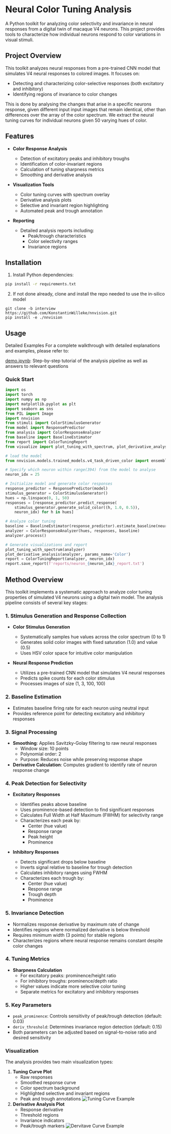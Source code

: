 # Neural Color Tuning Analysis

A Python toolkit for analyzing color selectivity and invariance in neural responses from a digital twin of macaque V4 neurons. This project provides tools to characterize how individual neurons respond to color variations in visual stimuli.

## Project Overview

This toolkit analyzes neural responses from a pre-trained CNN model that simulates V4 neural responses to colored images. It focuses on:
- Detecting and characterizing color-selective responses (both excitatory and inhibitory)
- Identifying regions of invariance to color changes

This is done by analysing the changes that arise in a specific neurons response, given different input input images that remain identical, other than differences over the array of the color spectrum. We extract the neural tuning curves for individual neurons given 50 varying hues of color. 

## Features

- **Color Response Analysis**
  - Detection of excitatory peaks and inhibitory troughs
  - Identification of color-invariant regions
  - Calculation of tuning sharpness metrics
  - Smoothing and derivative analysis

- **Visualization Tools**
  - Color tuning curves with spectrum overlay
  - Derivative analysis plots
  - Selective and invariant region highlighting
  - Automated peak and trough annotation

- **Reporting**
  - Detailed analysis reports including:
    - Peak/trough characteristics
    - Color selectivity ranges
    - Invariance regions


## Installation

1. Install Python dependencies:
```bash
pip install -r requirements.txt
```
2. If not done already, clone and install the repo needed to use the in-silico model
```
git clone -b interview https://github.com/KonstantinWilleke/nnvision.git
pip install -e ./nnvision
```
## Usage
Detailed Examples
For a complete walkthrough with detailed explanations and examples, please refer to:

[demo.ipynb](demo.ipynb): Step-by-step tutorial of the analysis pipeline as well as answers to relevant questions
### Quick Start
```python
import os
import torch
import numpy as np
import matplotlib.pyplot as plt
import seaborn as sns
from PIL import Image
import nnvision
from stimuli import ColorStimulusGenerator
from model import ResponsePredictor
from analysis import ColorResponseAnalyzer
from baseline import BaselineEstimator
from report import ColorTuningReport
from visualize import plot_tuning_with_spectrum, plot_derivative_analysis

# load the model
from nnvision.models.trained_models.v4_task_driven_color import ensemble_model as model

# Specify which neuron within range(394) from the model to analyse 
neuron_idx = 25

# Initialize model and generate color responses
response_predictor = ResponsePredictor(model)
stimulus_generator = ColorStimulusGenerator()
hues = np.linspace(0, 1, 50)
responses = [response_predictor.predict_response(
    stimulus_generator.generate_solid_color((h, 1.0, 0.5)), 
    neuron_idx) for h in hues]

# Analyze color tuning
baseline = BaselineEstimator(response_predictor).estimate_baseline(neuron_idx)
analyzer = ColorResponseAnalyzer(hues, responses, baseline)
analyzer.process()

# Generate visualizations and report
plot_tuning_with_spectrum(analyzer)
plot_derivative_analysis(analyzer, params_name='Color')
report = ColorTuningReport(analyzer, neuron_idx)
report.save_report(f'reports/neuron_{neuron_idx}_report.txt')
```

## Method Overview

This toolkit implements a systematic approach to analyze color tuning properties of simulated V4 neurons using a digital twin model. The analysis pipeline consists of several key stages:

### 1. Stimulus Generation and Response Collection
- **Color Stimulus Generation**
  - Systematically samples hue values across the color spectrum (0 to 1)
  - Generates solid color images with fixed saturation (1.0) and value (0.5)
  - Uses HSV color space for intuitive color manipulation

- **Neural Response Prediction**
  - Utilizes a pre-trained CNN model that simulates V4 neural responses
  - Predicts spike counts for each color stimulus
  - Processes images of size (1, 3, 100, 100)

### 2. Baseline Estimation
- Estimates baseline firing rate for each neuron using neutral input
- Provides reference point for detecting excitatory and inhibitory responses

### 3. Signal Processing
- **Smoothing**: Applies Savitzky-Golay filtering to raw neural responses
  - Window size: 10 points
  - Polynomial order: 2
  - Purpose: Reduces noise while preserving response shape
- **Derivative Calculation**: Computes gradient to identify rate of neuron response change

### 4. Peak Detection for Selectivity
- **Excitatory Responses**
  - Identifies peaks above baseline
  - Uses prominence-based detection to find significant responses
  - Calculates Full Width at Half Maximum (FWHM) for selectivity range
  - Characterizes each peak by:
    - Center (hue value)
    - Response range
    - Peak height
    - Prominence

- **Inhibitory Responses**
  - Detects significant drops below baseline
  - Inverts signal relative to baseline for trough detection
  - Calculates inhibitory ranges using FWHM
  - Characterizes each trough by:
    - Center (hue value)
    - Response range
    - Trough depth
    - Prominence

### 5. Invariance Detection
- Normalizes response derivative by maximum rate of change
- Identifies regions where normalized derivative is below threshold
- Requires minimum width (3 points) for stable regions
- Characterizes regions where neural response remains constant despite color changes

### 4. Tuning Metrics
- **Sharpness Calculation**
  - For excitatory peaks: prominence/height ratio
  - For inhibitory troughs: prominence/depth ratio
  - Higher values indicate more selective color tuning
  - Separate metrics for excitatory and inhibitory responses

### 5. Key Parameters
- `peak_prominence`: Controls sensitivity of peak/trough detection (default: 0.03)
- `deriv_threshold`: Determines invariance region detection (default: 0.15)
- Both parameters can be adjusted based on signal-to-noise ratio and desired sensitivity

### Visualization
The analysis provides two main visualization types:
1. **Tuning Curve Plot**
   - Raw responses
   - Smoothed response curve
   - Color spectrum background
   - Highlighted selective and invariant regions
   - Peak and trough annotations
![Tuning Curve Example](figures/tuning.png)
2. **Derivative Analysis Plot**
   - Response derivative
   - Threshold regions
   - Invariance indicators
   - Peak/trough markers
![Dervitave Curve Example](figures/derivative.png)


